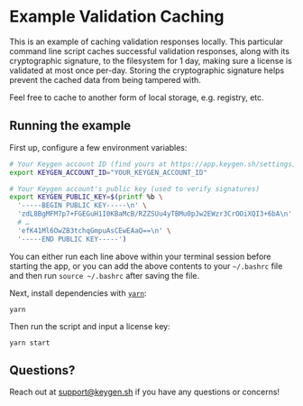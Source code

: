 # Example Validation Caching
This is an example of caching validation responses locally. This particular
command line script caches successful validation responses, along with its
cryptographic signature, to the filesystem for 1 day, making sure a license
is validated at most once per-day. Storing the cryptographic signature helps
prevent the cached data from being tampered with.

Feel free to cache to another form of local storage, e.g. registry, etc.

## Running the example

First up, configure a few environment variables:
```bash
# Your Keygen account ID (find yours at https://app.keygen.sh/settings)
export KEYGEN_ACCOUNT_ID="YOUR_KEYGEN_ACCOUNT_ID"

# Your Keygen account's public key (used to verify signatures)
export KEYGEN_PUBLIC_KEY=$(printf %b \
  '-----BEGIN PUBLIC KEY-----\n' \
  'zdL8BgMFM7p7+FGEGuH1I0KBaMcB/RZZSUu4yTBMu0pJw2EWzr3CrOOiXQI3+6bA\n' \
  # …
  'efK41Ml6OwZB3tchqGmpuAsCEwEAaQ==\n' \
  '-----END PUBLIC KEY-----')
```

You can either run each line above within your terminal session before
starting the app, or you can add the above contents to your `~/.bashrc`
file and then run `source ~/.bashrc` after saving the file.

Next, install dependencies with [`yarn`](https://yarnpkg.comg):
```
yarn
```

Then run the script and input a license key:
```
yarn start
```

## Questions?

Reach out at [support@keygen.sh](mailto:support@keygen.sh) if you have any
questions or concerns!
